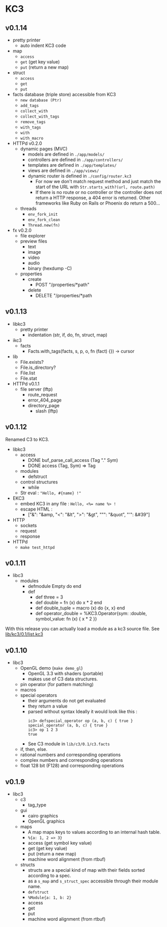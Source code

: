 # KC3

## v0.1.14
 - pretty printer
   - auto indent KC3 code
 - map
   - `access`
   - `get` (get key value)
   - `put` (return a new map)
 - struct
   - `access`
   - `get`
   - `put`
 - facts database (triple store) accessible from KC3
   - `new database (Ptr)`
   - `add_tags`
   - `collect_with`
   - `collect_with_tags`
   - `remove_tags`
   - `with_tags`
   - `with`
   - `with_macro`
 - HTTPd v0.2.0
   - dynamic pages (MVC)
     - models are defined in `./app/models/`
     - controllers are defined in `./app/controllers/`
     - templates are defined in `./app/templates/`
     - views are defined in `./app/views/`
     - dynamic router is defined in `./config/router.kc3`
       - For now we don't match request method and just match the start of
         the URL with `Str.starts_with?(url, route.path)`
       - If there is no route or no controller or the controller does
         not return a HTTP response, a 404 error is returned. Other
         frameworks like Ruby on Rails or Phoenix do return a 500...
   - threads
     - `env_fork_init`
     - `env_fork_clean`
     - `Thread.new(fn)`
 - fx v0.2.0
   - file explorer
   - preview files
     - text
     - image
     - video
     - audio
     - binary (hexdump -C)
   - properties
     - create
       - POST "/properties/*path"
     - delete
       - DELETE "/properties/*path

## v0.1.13

 - libkc3
   - pretty printer
     - indentation (str, if, do, fn, struct, map)
 - ikc3
   - facts
     - Facts.with_tags(facts, s, p, o, fn (fact) {}) -> cursor
 - lib
   - File.exists?
   - File.is_directory?
   - File.list
   - File.stat
 - HTTPd v0.1.1
   - file server (lftp)
     - route_request
     - error_404_page
     - directory_page
       - slash (lftp)

## v0.1.12

 Renamed C3 to KC3.

 - libkc3
   - access
     - DONE buf_parse_call_access (Tag "." Sym)
     - DONE access (Tag, Sym) => Tag
   - modules
     - defstruct
   - control structures
     - while
   - Str eval : `"Hello, #{name} !"`
 - EKC3
   - embed KC3 in any file : `Hello, <%= name %> !`
   - escape HTML :
     - ["&": "&amp, "<": "&lt", ">": "&gt", "\"": "&quot", "'": &#39"]
 - HTTP
   - sockets
   - request
   - response
 - HTTPd
   - `make test_httpd`


## v0.1.11

 - libc3
   - modules
     - defmodule Empty do end
     - def
       - def three = 3
       - def double = fn (x) do x * 2 end
       - def double_tuple = macro (x) do {x, x} end
       - def operator\_double = %KC3.Operator{sym: :double, symbol_value: fn (x) { x * 2 }}

With this release you can actually load a module as a kc3 source file.
See [lib/kc3/0.1/list.kc3](https://git.kmx.io/kc3-lang/kc3/_tree/master/lib/kc3/0.1/list.kc3)

## v0.1.10

 - libc3
   - OpenGL demo (`make demo_gl`)
     - OpenGL 3.3 with shaders (portable)
     - makes use of C3 data structures.
   - pin operator (for pattern matching)
   - macros
   - special operators
     - their arguments do not get evaluated
     - they return a value
     - parsed without syntax
       Ideally it would look like this :
       ```
       ic3> defspecial_operator op (a, b, c) { true }
       special_operator (a, b, c) { true }
       ic3> op 1 2 3
       true
       ```
     - See C3 module in `lib/c3/0.1/c3.facts`
   - if, then, else.
   - rational numbers and corresponding operations
   - complex numbers and corresponding operations
   - float 128 bit (F128) and corresponding operations


## v0.1.9

 - libc3
   - c3
     - tag_type
   - gui
     - cairo graphics
     - OpenGL graphics
   - maps
     - A map maps keys to values according to an internal hash table.
     - `%{a: 1, 2 => 3}`
     - access (get symbol key value)
     - get (get key value)
     - put (return a new map)
     - machine word alignment (from rtbuf)
   - structs
     - structs are a special kind of map with their fields sorted
       according to a spec.
     - as a `s_map` and `s_struct_spec` accessible through their module
       name.
     - `defstruct`
     - `%Module{a: 1, b: 2}`
     - access
     - get
     - put
     - machine word alignment (from rtbuf)
